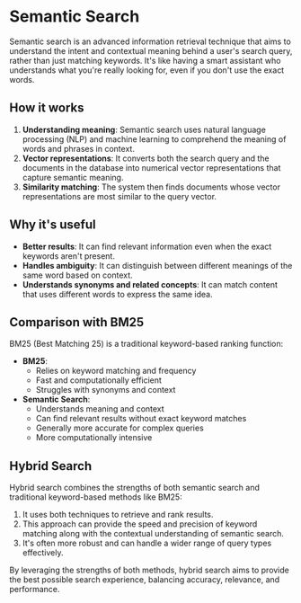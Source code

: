 # Semantic Search

Semantic search is an advanced information retrieval technique that aims to understand the intent and contextual meaning behind a user's search query, rather than just matching keywords. It's like having a smart assistant who understands what you're really looking for, even if you don't use the exact words.

## How it works

1. **Understanding meaning**: Semantic search uses natural language processing (NLP) and machine learning to comprehend the meaning of words and phrases in context.
2. **Vector representations**: It converts both the search query and the documents in the database into numerical vector representations that capture semantic meaning.
3. **Similarity matching**: The system then finds documents whose vector representations are most similar to the query vector.

## Why it's useful

- **Better results**: It can find relevant information even when the exact keywords aren't present.
- **Handles ambiguity**: It can distinguish between different meanings of the same word based on context.
- **Understands synonyms and related concepts**: It can match content that uses different words to express the same idea.

## Comparison with BM25

BM25 (Best Matching 25) is a traditional keyword-based ranking function:

- **BM25**: 
  - Relies on keyword matching and frequency
  - Fast and computationally efficient
  - Struggles with synonyms and context
- **Semantic Search**:
  - Understands meaning and context
  - Can find relevant results without exact keyword matches
  - Generally more accurate for complex queries
  - More computationally intensive

## Hybrid Search

Hybrid search combines the strengths of both semantic search and traditional keyword-based methods like BM25:

1. It uses both techniques to retrieve and rank results.
2. This approach can provide the speed and precision of keyword matching along with the contextual understanding of semantic search.
3. It's often more robust and can handle a wider range of query types effectively.

By leveraging the strengths of both methods, hybrid search aims to provide the best possible search experience, balancing accuracy, relevance, and performance.

